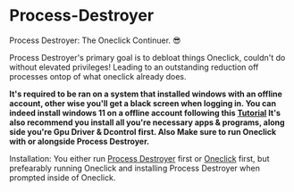 # Process-Destroyer
Process Destroyer: The Oneclick Continuer. 😎 

Process Destroyer's primary goal is to debloat things Oneclick, couldn't do without elevated privileges!
Leading to an outstanding reduction off processes ontop of what oneclick already does.

**It's required to be ran on a system that installed windows with an offline account, other wise you'll get a black screen when logging in.
You can indeed install windows 11 on a offline account following this [Tutorial](https://youtu.be/EV-cpglQgT8?si=6V9E8mnqMButA5b8&t=63)
It's also recommend you install all you're necessary apps & programs, along side you're Gpu Driver & Dcontrol first.
Also Make sure to run Oneclick with or alongside Process Destroyer.**

Installation: You either run [Process Destroyer](https://github.com/QuakedK/Process-Destroyer/releases/download/Tweaker/Process-Destroyer-V1.5.bat) first or [Oneclick](https://github.com/QuakedK/Oneclick/releases/download/optimizer/Oneclick-V6.0.bat) first, but prefearably running Oneclick and installing Process Destroyer when prompted inside of Oneclick.
